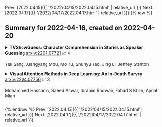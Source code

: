 Prev: [2022.04.15]({{ '/2022/04/15/2022.04.15.html' | relative_url }})  Next: [2022.04.17]({{ '/2022/04/17/2022.04.17.html' | relative_url }})
{% raw %}
## Summary for 2022-04-16, created on 2022-04-20


<details><summary><b>TVShowGuess: Character Comprehension in Stories as Speaker Guessing</b>
<a href="https://arxiv.org/abs/2204.07721">arxiv:2204.07721</a>
&#x1F4C8; 4 <br>
<p>Yisi Sang, Xiangyang Mou, Mo Yu, Shunyu Yao, Jing Li, Jeffrey Stanton</p></summary>
<p>

**Abstract:** We propose a new task for assessing machines' skills of understanding fictional characters in narrative stories. The task, TVShowGuess, builds on the scripts of TV series and takes the form of guessing the anonymous main characters based on the backgrounds of the scenes and the dialogues. Our human study supports that this form of task covers comprehension of multiple types of character persona, including understanding characters' personalities, facts and memories of personal experience, which are well aligned with the psychological and literary theories about the theory of mind (ToM) of human beings on understanding fictional characters during reading. We further propose new model architectures to support the contextualized encoding of long scene texts. Experiments show that our proposed approaches significantly outperform baselines, yet still largely lag behind the (nearly perfect) human performance. Our work serves as a first step toward the goal of narrative character comprehension.

</p>
</details>

<details><summary><b>Visual Attention Methods in Deep Learning: An In-Depth Survey</b>
<a href="https://arxiv.org/abs/2204.07756">arxiv:2204.07756</a>
&#x1F4C8; 3 <br>
<p>Mohammed Hassanin, Saeed Anwar, Ibrahim Radwan, Fahad S Khan, Ajmal Mian</p></summary>
<p>

**Abstract:** Inspired by the human cognitive system, attention is a mechanism that imitates the human cognitive awareness about specific information, amplifying critical details to focus more on the essential aspects of data. Deep learning has employed attention to boost performance for many applications. Interestingly, the same attention design can suit processing different data modalities and can easily be incorporated into large networks. Furthermore, multiple complementary attention mechanisms can be incorporated in one network. Hence, attention techniques have become extremely attractive. However, the literature lacks a comprehensive survey specific to attention techniques to guide researchers in employing attention in their deep models. Note that, besides being demanding in terms of training data and computational resources, transformers only cover a single category in self-attention out of the many categories available. We fill this gap and provide an in-depth survey of 50 attention techniques categorizing them by their most prominent features. We initiate our discussion by introducing the fundamental concepts behind the success of attention mechanism. Next, we furnish some essentials such as the strengths and limitations of each attention category, describe their fundamental building blocks, basic formulations with primary usage, and applications specifically for computer vision. We also discuss the challenges and open questions related to attention mechanism in general. Finally, we recommend possible future research directions for deep attention.

</p>
</details>


{% endraw %}
Prev: [2022.04.15]({{ '/2022/04/15/2022.04.15.html' | relative_url }})  Next: [2022.04.17]({{ '/2022/04/17/2022.04.17.html' | relative_url }})